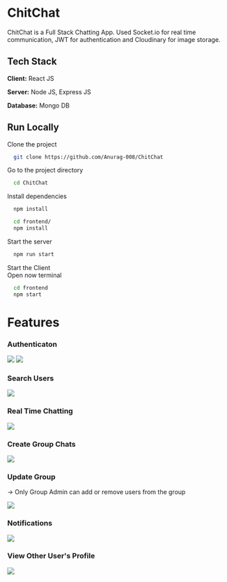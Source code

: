 # ChitChat

ChitChat is a Full Stack Chatting App.
Used Socket.io for real time communication, JWT for authentication and Cloudinary for image storage.

## Tech Stack

**Client:** React JS

**Server:** Node JS, Express JS

**Database:** Mongo DB
  
## Run Locally

Clone the project

```bash
  git clone https://github.com/Anurag-008/ChitChat
```

Go to the project directory

```bash
  cd ChitChat
```

Install dependencies

```bash
  npm install
```

```bash
  cd frontend/
  npm install
```

Start the server

```bash
  npm run start
```
Start the Client
<br/>
Open now terminal

```bash
  cd frontend
  npm start
```
# Features

### Authenticaton
![](https://github.com/Anurag-008/ChitChat/blob/master/Images/Login.png)
![](https://github.com/Anurag-008/ChitChat/blob/master/Images/Signup.png)

### Search Users
![](https://github.com/Anurag-008/ChitChat/blob/master/Images/Search.png)

### Real Time Chatting
![](https://github.com/Anurag-008/ChitChat/blob/master/Images/RealTime.png)

### Create Group Chats
![](https://github.com/Anurag-008/ChitChat/blob/master/Images/Create_Group.png)

### Update Group 
 -> Only Group Admin can add or remove users from the group
 
![](https://github.com/Anurag-008/ChitChat/blob/master/Images/Group_Update.png)

### Notifications
![](https://github.com/Anurag-008/ChitChat/blob/master/Images/Notifications.png)

### View Other User's Profile
![](https://github.com/Anurag-008/ChitChat/blob/master/Images/User_profile.png)
